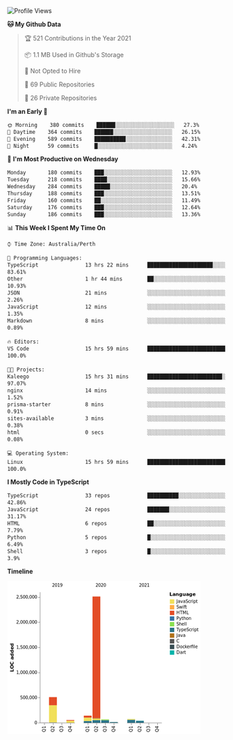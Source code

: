 <!--START_SECTION:waka-->
![Profile Views](http://img.shields.io/badge/Profile%20Views-0-blue)

**🐱 My Github Data** 

> 🏆 521 Contributions in the Year 2021
 > 
> 📦 1.1 MB Used in Github's Storage 
 > 
> 🚫 Not Opted to Hire
 > 
> 📜 69 Public Repositories 
 > 
> 🔑 26 Private Repositories  
 > 
**I'm an Early 🐤** 

```text
🌞 Morning    380 commits    ██████░░░░░░░░░░░░░░░░░░░   27.3% 
🌆 Daytime    364 commits    ██████░░░░░░░░░░░░░░░░░░░   26.15% 
🌃 Evening    589 commits    ██████████░░░░░░░░░░░░░░░   42.31% 
🌙 Night      59 commits     █░░░░░░░░░░░░░░░░░░░░░░░░   4.24%

```
📅 **I'm Most Productive on Wednesday** 

```text
Monday       180 commits    ███░░░░░░░░░░░░░░░░░░░░░░   12.93% 
Tuesday      218 commits    ████░░░░░░░░░░░░░░░░░░░░░   15.66% 
Wednesday    284 commits    █████░░░░░░░░░░░░░░░░░░░░   20.4% 
Thursday     188 commits    ███░░░░░░░░░░░░░░░░░░░░░░   13.51% 
Friday       160 commits    ██░░░░░░░░░░░░░░░░░░░░░░░   11.49% 
Saturday     176 commits    ███░░░░░░░░░░░░░░░░░░░░░░   12.64% 
Sunday       186 commits    ███░░░░░░░░░░░░░░░░░░░░░░   13.36%

```


📊 **This Week I Spent My Time On** 

```text
⌚︎ Time Zone: Australia/Perth

💬 Programming Languages: 
TypeScript               13 hrs 22 mins      █████████████████████░░░░   83.61% 
Other                    1 hr 44 mins        ██░░░░░░░░░░░░░░░░░░░░░░░   10.93% 
JSON                     21 mins             ░░░░░░░░░░░░░░░░░░░░░░░░░   2.26% 
JavaScript               12 mins             ░░░░░░░░░░░░░░░░░░░░░░░░░   1.35% 
Markdown                 8 mins              ░░░░░░░░░░░░░░░░░░░░░░░░░   0.89%

🔥 Editors: 
VS Code                  15 hrs 59 mins      █████████████████████████   100.0%

🐱‍💻 Projects: 
Kaleego                  15 hrs 31 mins      ████████████████████████░   97.07% 
nginx                    14 mins             ░░░░░░░░░░░░░░░░░░░░░░░░░   1.52% 
prisma-starter           8 mins              ░░░░░░░░░░░░░░░░░░░░░░░░░   0.91% 
sites-available          3 mins              ░░░░░░░░░░░░░░░░░░░░░░░░░   0.38% 
html                     0 secs              ░░░░░░░░░░░░░░░░░░░░░░░░░   0.08%

💻 Operating System: 
Linux                    15 hrs 59 mins      █████████████████████████   100.0%

```

**I Mostly Code in TypeScript** 

```text
TypeScript               33 repos            ██████████░░░░░░░░░░░░░░░   42.86% 
JavaScript               24 repos            ███████░░░░░░░░░░░░░░░░░░   31.17% 
HTML                     6 repos             ██░░░░░░░░░░░░░░░░░░░░░░░   7.79% 
Python                   5 repos             █░░░░░░░░░░░░░░░░░░░░░░░░   6.49% 
Shell                    3 repos             █░░░░░░░░░░░░░░░░░░░░░░░░   3.9%

```


**Timeline**

![Chart not found](https://raw.githubusercontent.com/NWylynko/NWylynko/main/charts/bar_graph.png) 


<!--END_SECTION:waka-->
